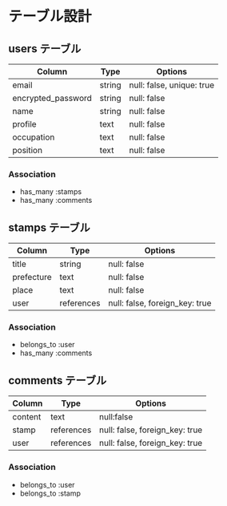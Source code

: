 # テーブル設計

## users テーブル

| Column             | Type   | Options     |
| ------------------ | ------ | ----------- |
| email              | string | null: false, unique: true |
| encrypted_password | string | null: false               |
| name               | string | null: false               |
| profile            | text   | null: false               |
| occupation         | text   | null: false               |
| position           | text   | null: false               |

### Association

- has_many :stamps
- has_many :comments


## stamps テーブル

| Column     | Type       | Options                        |
| ------     | ---------- | ------------------------------ |
| title      | string     | null: false                    |
| prefecture | text       | null: false                    |
| place      | text       | null: false                    |
| user       | references | null: false, foreign_key: true |

### Association

- belongs_to :user
- has_many :comments

## comments テーブル

| Column       | Type       | Options                        |
| -------      | ---------- | ------------------------------ |
| content      | text       | null:false                     |
| stamp        | references | null: false, foreign_key: true |
| user         | references | null: false, foreign_key: true |

### Association

- belongs_to :user
- belongs_to :stamp